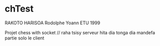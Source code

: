 # chTest

RAKOTO HARISOA Rodolphe Yoann
ETU 1999

Projet chess with socket // raha tsisy serveur hita dia tonga dia mandefa partie solo le client
